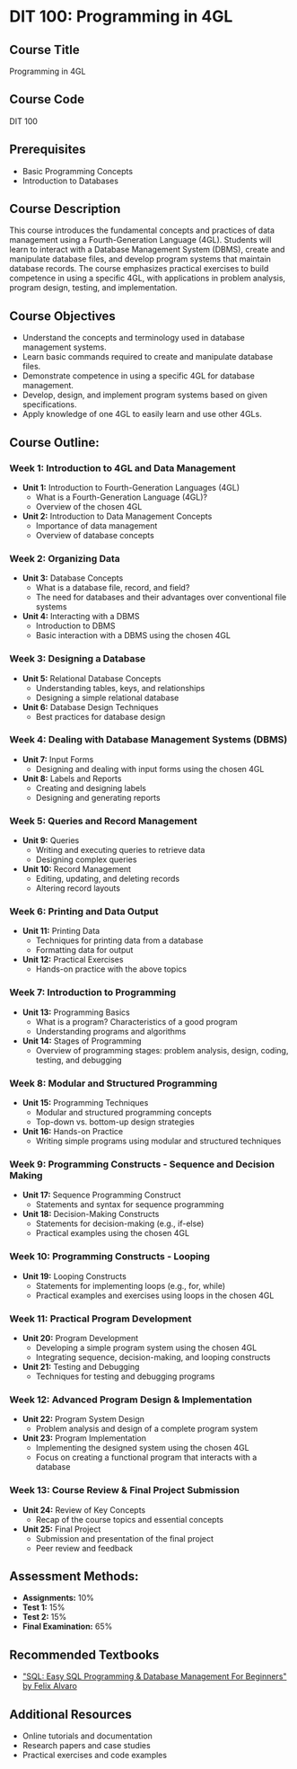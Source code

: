 # DIT 100: Programming in 4GL

## Course Title
Programming in 4GL

## Course Code
DIT 100

## Prerequisites
- Basic Programming Concepts
- Introduction to Databases

## Course Description
This course introduces the fundamental concepts and practices of data management using a Fourth-Generation Language (4GL). Students will learn to interact with a Database Management System (DBMS), create and manipulate database files, and develop program systems that maintain database records. The course emphasizes practical exercises to build competence in using a specific 4GL, with applications in problem analysis, program design, testing, and implementation.

## Course Objectives
- Understand the concepts and terminology used in database management systems.
- Learn basic commands required to create and manipulate database files.
- Demonstrate competence in using a specific 4GL for database management.
- Develop, design, and implement program systems based on given specifications.
- Apply knowledge of one 4GL to easily learn and use other 4GLs.

## Course Outline:

### Week 1: Introduction to 4GL and Data Management
- **Unit 1:** Introduction to Fourth-Generation Languages (4GL)
  - What is a Fourth-Generation Language (4GL)?
  - Overview of the chosen 4GL
- **Unit 2:** Introduction to Data Management Concepts
  - Importance of data management
  - Overview of database concepts

### Week 2: Organizing Data
- **Unit 3:** Database Concepts
  - What is a database file, record, and field?
  - The need for databases and their advantages over conventional file systems
- **Unit 4:** Interacting with a DBMS
  - Introduction to DBMS
  - Basic interaction with a DBMS using the chosen 4GL

### Week 3: Designing a Database
- **Unit 5:** Relational Database Concepts
  - Understanding tables, keys, and relationships
  - Designing a simple relational database
- **Unit 6:** Database Design Techniques
  - Best practices for database design

### Week 4: Dealing with Database Management Systems (DBMS)
- **Unit 7:** Input Forms
  - Designing and dealing with input forms using the chosen 4GL
- **Unit 8:** Labels and Reports
  - Creating and designing labels
  - Designing and generating reports

### Week 5: Queries and Record Management
- **Unit 9:** Queries
  - Writing and executing queries to retrieve data
  - Designing complex queries
- **Unit 10:** Record Management
  - Editing, updating, and deleting records
  - Altering record layouts

### Week 6: Printing and Data Output
- **Unit 11:** Printing Data
  - Techniques for printing data from a database
  - Formatting data for output
- **Unit 12:** Practical Exercises
  - Hands-on practice with the above topics

### Week 7: Introduction to Programming
- **Unit 13:** Programming Basics
  - What is a program? Characteristics of a good program
  - Understanding programs and algorithms
- **Unit 14:** Stages of Programming
  - Overview of programming stages: problem analysis, design, coding, testing, and debugging

### Week 8: Modular and Structured Programming
- **Unit 15:** Programming Techniques
  - Modular and structured programming concepts
  - Top-down vs. bottom-up design strategies
- **Unit 16:** Hands-on Practice
  - Writing simple programs using modular and structured techniques

### Week 9: Programming Constructs - Sequence and Decision Making
- **Unit 17:** Sequence Programming Construct
  - Statements and syntax for sequence programming
- **Unit 18:** Decision-Making Constructs
  - Statements for decision-making (e.g., if-else)
  - Practical examples using the chosen 4GL

### Week 10: Programming Constructs - Looping
- **Unit 19:** Looping Constructs
  - Statements for implementing loops (e.g., for, while)
  - Practical examples and exercises using loops in the chosen 4GL

### Week 11: Practical Program Development
- **Unit 20:** Program Development
  - Developing a simple program system using the chosen 4GL
  - Integrating sequence, decision-making, and looping constructs
- **Unit 21:** Testing and Debugging
  - Techniques for testing and debugging programs

### Week 12: Advanced Program Design & Implementation
- **Unit 22:** Program System Design
  - Problem analysis and design of a complete program system
- **Unit 23:** Program Implementation
  - Implementing the designed system using the chosen 4GL
  - Focus on creating a functional program that interacts with a database

### Week 13: Course Review & Final Project Submission
- **Unit 24:** Review of Key Concepts
  - Recap of the course topics and essential concepts
- **Unit 25:** Final Project
  - Submission and presentation of the final project
  - Peer review and feedback

## Assessment Methods:
- **Assignments:** 10%
- **Test 1:** 15%
- **Test 2:** 15%
- **Final Examination:** 65%

## Recommended Textbooks
- ["SQL: Easy SQL Programming & Database Management For Beginners" by Felix Alvaro](resources/books/SQL_%20Easy%20SQL%20Programming%20&%20Database%20Management%20For%20Beginners,%20Your%20Step-By-Step%20Guide%20To%20Learning%20The%20SQL%20Database%20(%20PDFDrive%20).pdf)

## Additional Resources
- Online tutorials and documentation
- Research papers and case studies
- Practical exercises and code examples
